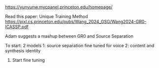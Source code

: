 https://yunyunw.mycpanel.princeton.edu/homepage/

Read this paper:
Unique Training Method
https://pixl.cs.princeton.edu/pubs/Wang_2024_GSG/Wang2024-GR0-ICASSP.pdf

Adam suggests a mashup between GR0 and Source Separation

To start: 2 models
1: source separation fine tuned for voice
2: content and synthesis identity


1. Start fine tuning
